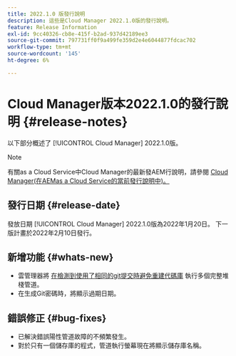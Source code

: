 ```yaml
---
title: 2022.1.0 版發行說明
description: 這些是Cloud Manager 2022.1.0版的發行說明。
feature: Release Information
exl-id: 9cc40326-cb8e-415f-b2ad-937d42189ee3
source-git-commit: 797731ff0f9a499fe359d2e4e6044877fdcac702
workflow-type: tm+mt
source-wordcount: '145'
ht-degree: 6%

---
```


# Cloud Manager版本2022.1.0的發行說明 {#release-notes}

以下部分概述了 [!UICONTROL Cloud Manager] 2022.1.0版。

>[!NOTE]
>
>有關as a Cloud Service中Cloud Manager的最新發AEM行說明，請參閱 [Cloud Manager(在AEMas a Cloud Service的當前發行說明中)。](https://experienceleague.adobe.com/docs/experience-manager-cloud-service/content/implementing/using-cloud-manager/release-notes-cloud-manager/release-notes-cm-current.html)

## 發行日期 {#release-date}

發放日期 [!UICONTROL Cloud Manager] 2022.1.0版為2022年1月20日。 下一版計畫於2022年2月10日發行。

## 新增功能 {#whats-new}

* 雲管理器將 [在檢測到使用了相同的git提交時避免重建代碼庫](/help/using/setting-up-project.md#build-artifact-reuse) 執行多個完整堆棧管道。
* 在生成Git密碼時，將顯示過期日期。

## 錯誤修正 {#bug-fixes}

* 已解決錯誤陽性管道故障的不頻繁發生。
* 對於只有一個儲存庫的程式，管道執行螢幕現在將顯示儲存庫名稱。
